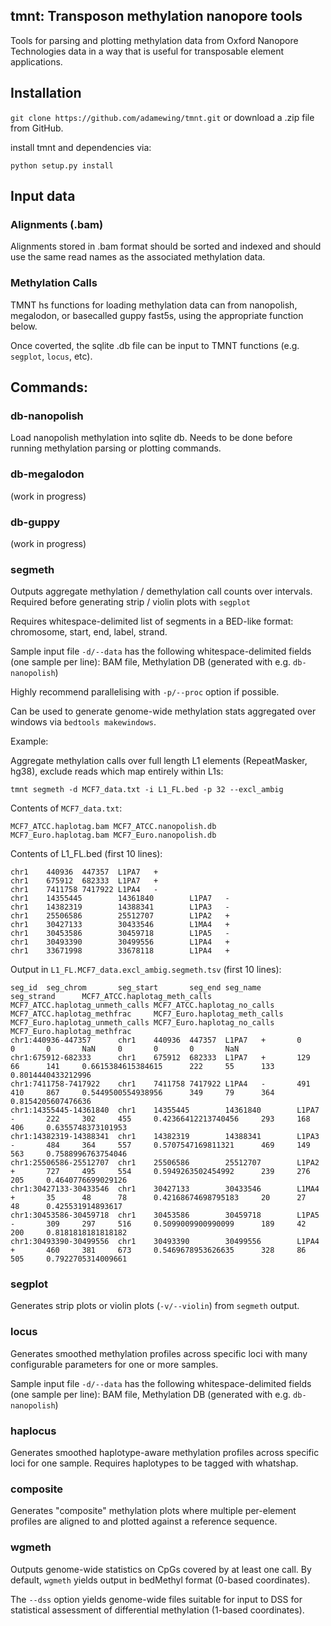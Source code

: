 ## tmnt: Transposon methylation nanopore tools

Tools for parsing and plotting methylation data from Oxford Nanopore Technologies data in a way that is useful for transposable element applications.

## Installation

`git clone https://github.com/adamewing/tmnt.git` or download a .zip file from GitHub.

install tmnt and dependencies via:

`python setup.py install`

## Input data

### Alignments (.bam)

Alignments stored in .bam format should be sorted and indexed and should use the same read names as the associated methylation data.

### Methylation Calls

TMNT hs functions for loading methylation data can from nanopolish, megalodon, or basecalled guppy fast5s, using the appropriate function below.

Once coverted, the sqlite .db file can be input to TMNT functions (e.g. `segplot`, `locus`, etc).

## Commands:

### db-nanopolish

Load nanopolish methylation into sqlite db. Needs to be done before running methylation parsing or plotting commands.

### db-megalodon
(work in progress)

### db-guppy
(work in progress)

### segmeth

Outputs aggregate methylation / demethylation call counts over intervals. Required before generating strip / violin plots with `segplot`

Requires whitespace-delimited list of segments in a BED-like format: chromosome, start, end, label, strand.

Sample input file `-d/--data` has the following whitespace-delimited fields (one sample per line): BAM file, Methylation DB (generated with e.g. `db-nanopolish`)

Highly recommend parallelising with `-p/--proc` option if possible.

Can be used to generate genome-wide methylation stats aggregated over windows via `bedtools makewindows`.

Example:

Aggregate methylation calls over full length L1 elements (RepeatMasker, hg38), exclude reads which map entirely within L1s:

`tmnt segmeth -d MCF7_data.txt -i L1_FL.bed -p 32 --excl_ambig`

Contents of `MCF7_data.txt`:

```
MCF7_ATCC.haplotag.bam MCF7_ATCC.nanopolish.db
MCF7_Euro.haplotag.bam MCF7_Euro.nanopolish.db
```

Contents of L1_FL.bed (first 10 lines):

```
chr1    440936  447357  L1PA7   +
chr1    675912  682333  L1PA7   +
chr1    7411758 7417922 L1PA4   -
chr1    14355445        14361840        L1PA7   -
chr1    14382319        14388341        L1PA3   -
chr1    25506586        25512707        L1PA2   +
chr1    30427133        30433546        L1MA4   +
chr1    30453586        30459718        L1PA5   -
chr1    30493390        30499556        L1PA4   +
chr1    33671998        33678118        L1PA4   +
```

Output in `L1_FL.MCF7_data.excl_ambig.segmeth.tsv` (first 10 lines):

```
seg_id  seg_chrom       seg_start       seg_end seg_name        seg_strand      MCF7_ATCC.haplotag_meth_calls   MCF7_ATCC.haplotag_unmeth_calls MCF7_ATCC.haplotag_no_calls     MCF7_ATCC.haplotag_methfrac     MCF7_Euro.haplotag_meth_calls     MCF7_Euro.haplotag_unmeth_calls MCF7_Euro.haplotag_no_calls     MCF7_Euro.haplotag_methfrac
chr1:440936-447357      chr1    440936  447357  L1PA7   +       0       0       0       NaN     0       0       0       NaN
chr1:675912-682333      chr1    675912  682333  L1PA7   +       129     66      141     0.6615384615384615      222     55      133     0.8014440433212996
chr1:7411758-7417922    chr1    7411758 7417922 L1PA4   -       491     410     867     0.5449500554938956      349     79      364     0.8154205607476636
chr1:14355445-14361840  chr1    14355445        14361840        L1PA7   -       222     302     455     0.42366412213740456     293     168     406     0.6355748373101953
chr1:14382319-14388341  chr1    14382319        14388341        L1PA3   -       484     364     557     0.5707547169811321      469     149     563     0.7588996763754046
chr1:25506586-25512707  chr1    25506586        25512707        L1PA2   +       727     495     554     0.5949263502454992      239     276     205     0.4640776699029126
chr1:30427133-30433546  chr1    30427133        30433546        L1MA4   +       35      48      78      0.42168674698795183     20      27      48      0.425531914893617
chr1:30453586-30459718  chr1    30453586        30459718        L1PA5   -       309     297     516     0.5099009900990099      189     42      200     0.8181818181818182
chr1:30493390-30499556  chr1    30493390        30499556        L1PA4   +       460     381     673     0.5469678953626635      328     86      505     0.7922705314009661
```


### segplot

Generates strip plots or violin plots (`-v/--violin`) from `segmeth` output.

### locus

Generates smoothed methylation profiles across specific loci with many configurable parameters for one or more samples.

Sample input file `-d/--data` has the following whitespace-delimited fields (one sample per line): BAM file, Methylation DB (generated with e.g. `db-nanopolish`)

### haplocus

Generates smoothed haplotype-aware methylation profiles across specific loci for one sample. Requires haplotypes to be tagged with whatshap.

### composite

Generates "composite" methylation plots where multiple per-element profiles are aligned to and plotted against a reference sequence.

### wgmeth

Outputs genome-wide statistics on CpGs covered by at least one call. By default, `wgmeth` yields output in bedMethyl format (0-based coordinates).

The `--dss` option yields genome-wide files suitable for input to DSS for statistical assessment of differential methylation (1-based coordinates).
